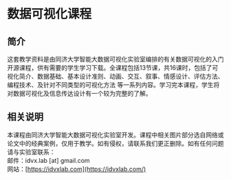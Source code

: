 # 数据可视化课程

## 简介

这套教学资料是由同济大学智能大数据可视化实验室编排的有关数据可视化的入门开源课程，供有需要的学生学习下载。全课程包括13节课，共16课时，包括了可视化简介、数据基础、基本设计准则、动画、交互、叙事、情感设计、评估方法、编程技术、及针对不同类型的可视化方法 等一系列内容。学习完本课程，学生将对数据可视化及信息传达设计有一个较为完整的了解。

## 相关说明
本课程由同济大学智能大数据可视化实验室开发。课程中相关图片部分选自网络或论文中的经典案例，仅用于教学。如有侵权，请联系我们更正删除。如有任何问题请与实验室联系：<br>
邮件：idvx.lab [at] gmail.com<br>
网站：[https://idvxlab.com](https://idvxlab.com/)<br>
